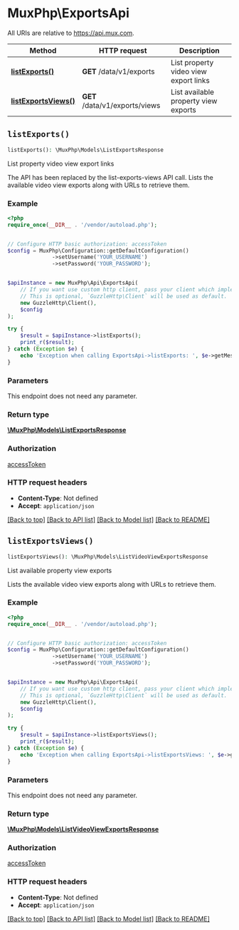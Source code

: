 # MuxPhp\ExportsApi

All URIs are relative to https://api.mux.com.

Method | HTTP request | Description
------------- | ------------- | -------------
[**listExports()**](ExportsApi.md#listExports) | **GET** /data/v1/exports | List property video view export links
[**listExportsViews()**](ExportsApi.md#listExportsViews) | **GET** /data/v1/exports/views | List available property view exports


## `listExports()`

```php
listExports(): \MuxPhp\Models\ListExportsResponse
```

List property video view export links

The API has been replaced by the list-exports-views API call.  Lists the available video view exports along with URLs to retrieve them.

### Example

```php
<?php
require_once(__DIR__ . '/vendor/autoload.php');


// Configure HTTP basic authorization: accessToken
$config = MuxPhp\Configuration::getDefaultConfiguration()
              ->setUsername('YOUR_USERNAME')
              ->setPassword('YOUR_PASSWORD');


$apiInstance = new MuxPhp\Api\ExportsApi(
    // If you want use custom http client, pass your client which implements `GuzzleHttp\ClientInterface`.
    // This is optional, `GuzzleHttp\Client` will be used as default.
    new GuzzleHttp\Client(),
    $config
);

try {
    $result = $apiInstance->listExports();
    print_r($result);
} catch (Exception $e) {
    echo 'Exception when calling ExportsApi->listExports: ', $e->getMessage(), PHP_EOL;
}
```

### Parameters

This endpoint does not need any parameter.

### Return type

[**\MuxPhp\Models\ListExportsResponse**](../Model/ListExportsResponse.md)

### Authorization

[accessToken](../../README.md#accessToken)

### HTTP request headers

- **Content-Type**: Not defined
- **Accept**: `application/json`

[[Back to top]](#) [[Back to API list]](../../README.md#endpoints)
[[Back to Model list]](../../README.md#models)
[[Back to README]](../../README.md)

## `listExportsViews()`

```php
listExportsViews(): \MuxPhp\Models\ListVideoViewExportsResponse
```

List available property view exports

Lists the available video view exports along with URLs to retrieve them.

### Example

```php
<?php
require_once(__DIR__ . '/vendor/autoload.php');


// Configure HTTP basic authorization: accessToken
$config = MuxPhp\Configuration::getDefaultConfiguration()
              ->setUsername('YOUR_USERNAME')
              ->setPassword('YOUR_PASSWORD');


$apiInstance = new MuxPhp\Api\ExportsApi(
    // If you want use custom http client, pass your client which implements `GuzzleHttp\ClientInterface`.
    // This is optional, `GuzzleHttp\Client` will be used as default.
    new GuzzleHttp\Client(),
    $config
);

try {
    $result = $apiInstance->listExportsViews();
    print_r($result);
} catch (Exception $e) {
    echo 'Exception when calling ExportsApi->listExportsViews: ', $e->getMessage(), PHP_EOL;
}
```

### Parameters

This endpoint does not need any parameter.

### Return type

[**\MuxPhp\Models\ListVideoViewExportsResponse**](../Model/ListVideoViewExportsResponse.md)

### Authorization

[accessToken](../../README.md#accessToken)

### HTTP request headers

- **Content-Type**: Not defined
- **Accept**: `application/json`

[[Back to top]](#) [[Back to API list]](../../README.md#endpoints)
[[Back to Model list]](../../README.md#models)
[[Back to README]](../../README.md)
